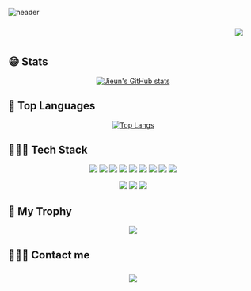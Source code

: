 ![header](https://capsule-render.vercel.app/api?type=rect&color=auto&height=200&section=header&text=Zinna%20Choi%20Zinna%20Choi&fontSize=120&animation=twinkling)

<p align="right">
    <img src="https://hits.seeyoufarm.com/api/count/incr/badge.svg?url=https%3A%2F%2Fgithub.com%2FJiEun-Choi-Dev2&count_bg=%236BA4F8&title_bg=%230E1116&icon=github.svg&icon_color=%23FFFFFF&title=hits&edge_flat=false"
         style="height: auto; margin-left: 20px; margin-right: 20px; padding: 10px;"/>
</p>

## 😄 Stats

<div id="main" align="center">
    
[![Jieun's GitHub stats](https://github-readme-stats.vercel.app/api?username=zinna-choi&count_private=true&theme=dracula)](https://github.com/zinna-choi)

</div>

## 🌱 Top Languages

<div align="center">

[![Top Langs](https://github-readme-stats.vercel.app/api/top-langs/?username=zinna-choi&layout=compact)](https://github.com/zinna-choi)

</div>

## 👩🏻‍💻 Tech Stack

<p align="center">
    <img src="https://img.shields.io/badge/React-61DAFB?style=flat-square&logo=react&logoColor=white"/>
    <img src="https://img.shields.io/badge/Vue-42B883?style=flat-square&logo=vue.js&logoColor=white"/>
    <img src="https://img.shields.io/badge/Node-339933?style=flat-square&logo=node.js&logoColor=white"/>
    <img src="https://img.shields.io/badge/TypeScript-3178C6?style=flat-square&logo=typescript&logoColor=white"/>
    <img src="https://img.shields.io/badge/Lalavel-FB503b?style=flat-square&logo=laravel&logoColor=white"/>
    <img src="https://img.shields.io/badge/Javascript-ffb13b?style=flat-square&logo=javascript&logoColor=white"/>
    <img src="https://img.shields.io/badge/HTML-E34F26?style=flat-square&logo=html5&logoColor=white"/>
    <img src="https://img.shields.io/badge/CSS-1572B6?style=flat-square&logo=css3&logoColor=white"/>
    <img src="https://img.shields.io/badge/Mysql-E6B91E?style=flat-square&logo=MySql&logoColor=white"/>
</p>
<p align="center">
    <img src="https://img.shields.io/badge/Git-F05032?style=flat-square&logo=git&logoColor=white"/>
    <img src="https://img.shields.io/badge/VSCode-007ACC?style=flat-square&logo=visualstudiocode&logoColor=white"/>
    <img src="https://img.shields.io/badge/Jira-0052CC?style=flat-square&logo=jira&logoColor=white"/>
</p>

## 👑 My Trophy

<div align="center" style="margin-bottom:20px;">
    <img src="https://github-profile-trophy.vercel.app/?username=zinna-choi&no-bg=false&margin-w=15&margin-h=15">
</div>

## 🙋🏻‍♀️ Contact me

<div align="center" style="margin-bottom:20px;">
    <a href="mailto:jehy0807@gmail.com">
        <img 
            src="https://img.shields.io/badge/Gmail-D14836?style=for-the-badge&logo=gmail&logoColor=white"
            style="height: auto; margin-left: 20px; margin-right: 20px; padding: 10px;"/>
    </a>
</div>

<!--
**zinna-choi/zinna-choi** is a ✨ _special_ ✨ repository because its `README.md` (this file) appears on your GitHub profile.

Here are some ideas to get you started:

- 🔭 I’m currently working on ...
- 🌱 I’m currently learning ...
- 👯 I’m looking to collaborate on ...
- 🤔 I’m looking for help with ...
- 💬 Ask me about ...
- 📫 How to reach me: ...
- 😄 Pronouns: ...
- ⚡ Fun fact: ...
-->

